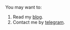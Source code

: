 You may want to:

1. Read my [blog](https://fpetrakov.deno.dev/).
2. Contact me by [telegram](https://t.me/fpetrakov).
